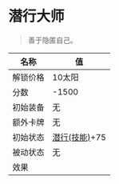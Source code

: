 # 潜行大师  
> 善于隐匿自己。  
  
名称  |  值  
----  |  ----  
解锁价格  |  10太阳  
分数  |  -1500  
初始装备  |  无  
额外卡牌  |  无  
初始状态  |  [潜行(技能)](Skill_Stealth.md)+75  
被动状态  |  无  
效果  |    
